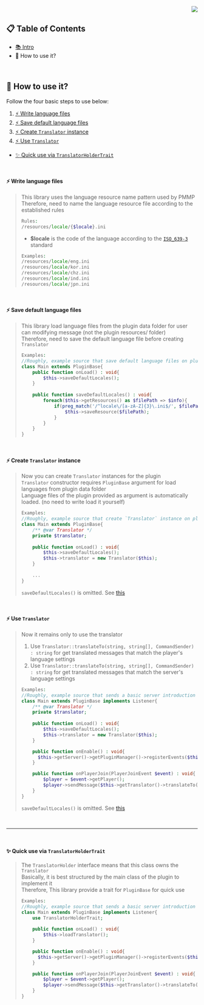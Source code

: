 <p align="right">  
  <a href="https://github.com/PresentKim/libtranslator/blob/main/doc/kor/HowToUse.md">  
    <img src="https://img.shields.io/static/v1?label=%ED%95%9C%EA%B5%AD%EC%96%B4&message=%EB%A1%9C+%EC%9D%BD%EA%B8%B0&labelColor=success">  
  </a>  
</p>  


## :clipboard: Table of Contents  
- [:books: Intro](https://github.com/PresentKim/libtranslator/blob/main/README.md)  
- :book: How to use it?
  
<br>  
  
## :book: How to use it?
Follow the four basic steps to use below:  
1. [:zap: Write language files](#zap-write-language-files)  
2. [:zap: Save default language files](#zap-save-default-language-files)  
3. [:zap: Create `Translator` instance](#zap-create-translator-instance)  
4. [:zap: Use `Translator`](#zap-use-translator)  
  
+ [:sparkles: Quick use via `TranslatorHolderTrait`](#sparkles-quick-use-via-translatorholdertrait)  
  
<br>  
  
#### :zap: Write language files
> This library uses the language resource name pattern used by PMMP  
> Therefore, need to name the language resource file according to the established rules  
> ```php  
> Rules:  
> /resources/locale/{$locale}.ini  
> ```  
> - **$locale** is the code of the language according to the [`ISO_639-3`](https://en.wikipedia.org/wiki/ISO_639-3) standard  
> ```php  
> Examples:  
> /resources/locale/eng.ini  
> /resources/locale/kor.ini  
> /resources/locale/chz.ini  
> /resources/locale/ind.ini  
> /resources/locale/jpn.ini  
> ```  
  
<br>  
  
#### :zap: Save default language files  
> This library load language files from the plugin data folder for user can modifying message (not the plugin resources/ folder)  
> Therefore, need to save the default language file before creating `Translator`  
> ```php  
> Examples:  
> //Roughly, example source that save default language files on plugin load 
> class Main extends PluginBase{  
>     public function onLoad() : void{  
>         $this->saveDefaultLocales();  
>     }  
>  
>     public function saveDefaultLocales() : void{  
>         foreach($this->getResources() as $filePath => $info){  
>             if(preg_match('/^locale\/[a-zA-Z]{3}\.ini$/', $filePath)){  
>                 $this->saveResource($filePath);  
>             }  
>         }  
>     }  
> }  
> ```  
  
<br>  
  
#### :zap: Create `Translator` instance  
> Now you can create `Translator` instances for the plugin  
> `Translator` constructor requires `PluginBase` argument for load languages from plugin data folder  
> Language files of the plugin provided as argument is automatically loaded. (no need to write load it yourself)  
> ```php  
> Examples:  
> //Roughly, example source that create `Translator` instance on plugin load
> class Main extends PluginBase{  
>     /** @var Translator */  
>     private $translator;  
>  
>     public function onLoad() : void{  
>         $this->saveDefaultLocales();  
>         $this->translator = new Translator($this);
>     }  
>  
>     ...
> }
> ```  
> `saveDefaultLocales()` is omitted. See [this](#zap-save-default-language-files)
  
<br>  
  
#### :zap: Use `Translator`
> Now it remains only to use the translator  
> 1. Use `Translator::translateTo(string, string[], CommandSender) : string` for get translated messages that match the player's language settings  
> 2. Use `Translator::translateTo(string, string[], CommandSender) : string` for get translated messages that match the server's language settings  
> ```php  
> Examples:  
> //Roughly, example source that sends a basic server introduction when the player join  
> class Main extends PluginBase implements Listener{  
>     /** @var Translator */  
>     private $translator;  
>  
>     public function onLoad() : void{  
>         $this->saveDefaultLocales();  
>         $this->translator = new Translator($this);
>     }  
> 
>     public function onEnable() : void{  
>       $this->getServer()->getPluginManager()->registerEvents($this, $this);  
>     }  
> 
>     public function onPlayerJoin(PlayerJoinEvent $event) : void{  
>         $player = $event->getPlayer();  
>         $player->sendMessage($this->getTranslator()->translateTo("basic.server.introduction", [], $player));  
>     }  
> }
> ```  
> `saveDefaultLocales()` is omitted. See [this](#zap-save-default-language-files)
  
<br>  
  
--------  
  
<br>  
  
#### :sparkles: Quick use via `TranslatorHolderTrait`
> The `TranslatorHolder` interface means that this class owns the `Translator`  
> Basically, it is best structured by the main class of the plugin to implement it  
> Therefore, This library provide a trait for `PluginBase` for quick use  
> ```php
> Examples: 
> //Roughly, example source that sends a basic server introduction when the player join  
> class Main extends PluginBase implements Listener{  
>     use TranslatorHolderTrait;  
>     
>     public function onLoad() : void{  
>         $this->loadTranslator();  
>     }  
> 
>     public function onEnable() : void{  
>       $this->getServer()->getPluginManager()->registerEvents($this, $this);  
>     }  
> 
>     public function onPlayerJoin(PlayerJoinEvent $event) : void{  
>         $player = $event->getPlayer();  
>         $player->sendMessage($this->getTranslator()->translateTo("basic.server.introduction", [], $player));  
>     }  
> }  
> ```  